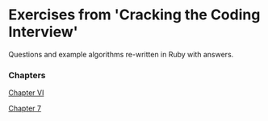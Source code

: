 Exercises from 'Cracking the Coding Interview'
================================================
Questions and example algorithms re-written in Ruby with answers.

### Chapters

[Chapter VI](https://github.com/rossgeesman/cci/blob/master/chVI)

[Chapter 7](https://github.com/rossgeesman/cci/blob/master/ch7)
